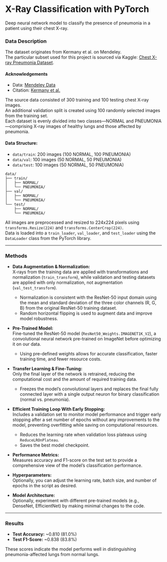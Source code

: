 # X-Ray Classification with PyTorch

Deep neural network model to classify the presence of pneumonia in a patient using their chest X-ray.

### Data Description

The dataset originates from Kermany et al. on Mendeley.  
The particular subset used for this project is sourced via Kaggle: [Chest X-ray Pneumonia Dataset](https://www.kaggle.com/paultimothymooney/chest-xray-pneumonia).

#### Acknowledgements
- Data: [Mendeley Data](https://data.mendeley.com/datasets/rscbjbr9sj/2)
- Citation: [Kermany et al.](http://www.cell.com/cell/fulltext/S0092-8674(18)30154-5)

The source data consisted of 300 training and 100 testing chest X-ray images.  
An additional validation split is created using 100 randomly selected images from the training set.  
Each dataset is evenly divided into two classes—NORMAL and PNEUMONIA—comprising X-ray images of healthy lungs and those affected by pneumonia.

#### Data Structure:
- `data/train`: 200 images (100 NORMAL, 100 PNEUMONIA)
- `data/val`: 100 images (50 NORMAL, 50 PNEUMONIA)
- `data/test`: 100 images (50 NORMAL, 50 PNEUMONIA)
```
data/
├── train/
│   ├── NORMAL/
│   └── PNEUMONIA/
├── val/
│   ├── NORMAL/
│   └── PNEUMONIA/
└── test/
    ├── NORMAL/
    └── PNEUMONIA/
```

All images are preprocessed and resized to 224x224 pixels using `transforms.Resize(224)` and `transforms.CenterCrop(224)`.  
Data is loaded into a `train_loader`, `val_loader`, and `test_loader` using the `DataLoader` class from the PyTorch library.

---

### Methods

- **Data Augmentation & Normalization:**  
  X-rays from the training data are applied with transformations and normalization (`train_transform`), while validation and testing datasets are applied with only normalization, not augmentation (`val_test_transform`).
  - Normalization is consistent with the ResNet-50 input domain using the mean and standard deviation of the three color channels (R, G, B) from the original ResNet-50 training dataset.
  - Random horizontal flipping is used to augment data and improve model robustness.

- **Pre-Trained Model:**  
  Fine-tuned the ResNet-50 model (`ResNet50_Weights.IMAGENET1K_V2`), a convolutional neural network pre-trained on ImageNet before optimizing it on our data.
  - Using pre-defined weights allows for accurate classification, faster training time, and fewer resource costs.

- **Transfer Learning & Fine-Tuning:**  
  Only the final layer of the network is retrained, reducing the computational cost and the amount of required training data.
  - Freezes the model’s convolutional layers and replaces the final fully connected layer with a single output neuron for binary classification (normal vs. pneumonia).

- **Efficient Training Loop With Early Stopping:**  
  Includes a validation set to monitor model performance and trigger early stopping after a set number of epochs without any improvements to the model, preventing overfitting while saving on computational resources.
  - Reduces the learning rate when validation loss plateaus using `ReduceLROnPlateau`.
  - Saves the best model checkpoint.

- **Performance Metrics:**  
  Measures accuracy and F1-score on the test set to provide a comprehensive view of the model’s classification performance.

- **Hyperparameters:**  
  Optionally, you can adjust the learning rate, batch size, and number of epochs in the script as desired.

- **Model Architecture:**  
  Optionally, experiment with different pre-trained models (e.g., DenseNet, EfficientNet) by making minimal changes to the code.

---

### Results

- **Test Accuracy:** ~0.810 (81.0%)
- **Test F1-Score:** ~0.838 (83.8%)

These scores indicate the model performs well in distinguishing pneumonia-affected lungs from normal lungs.
